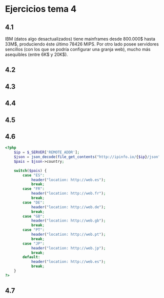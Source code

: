 # Ejercicios tema 4

## 4.1

IBM (datos algo desactualizados) tiene mainframes desde 800.000\$ hasta 33M\$, produciendo éste último 78426 MIPS. Por otro lado posee servidores sencillos (con los que se podría configurar una granja web), mucho más asequibles (entre 6K$ y 20K\$).



## 4.2

## 4.3

## 4.4

## 4.5

## 4.6

```php
<?php
	$ip = $_SERVER['REMOTE_ADDR'];
	$json = json_decode(file_get_contents("http://ipinfo.io/{$ip}/json"));
	$pais = $json->country;
	
	switch($pais) {
		case "ES":
			header("location: http://web.es");
			break;
		case "FR":
			header("location: http://web.fr");
			break;
		case "DE":
			header("location: http://web.de");
			break;
		case "GB":
			header("location: http://web.gb");
			break;
		case "PT":
			header("location: http://web.pt");
			break;
		case "JP":
			header("location: http://web.jp");
			break;
		default:
			header("location: http://web.es");
			break;
	}
?>
```



## 4.7